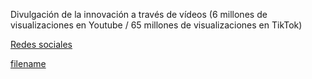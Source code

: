 <style>
.markdown-section {
    max-width: 98% !important;
}

@media (max-width: 768px) {
    div.iframe-container {
      padding-top: 120%;  /* Aumentar el porcentaje para dispositivos más pequeños */
    }
  }
</style>

Divulgación de la innovación a través de vídeos (6 millones de visualizaciones en Youtube / 65 millones de visualizaciones en TikTok)

[Redes sociales](redes.md#socialNetworks ':include')

[filename](../sheet2web/index.html  ':include :type=iframe width=100% height=640px')